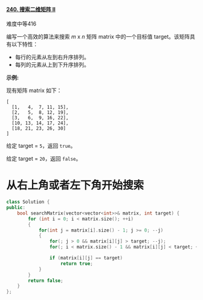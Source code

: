 #### [240. 搜索二维矩阵 II](https://leetcode-cn.com/problems/search-a-2d-matrix-ii/)

难度中等416

编写一个高效的算法来搜索 *m* x *n* 矩阵 matrix 中的一个目标值 target。该矩阵具有以下特性：

- 每行的元素从左到右升序排列。
- 每列的元素从上到下升序排列。

**示例:**

现有矩阵 matrix 如下：

```
[
  [1,   4,  7, 11, 15],
  [2,   5,  8, 12, 19],
  [3,   6,  9, 16, 22],
  [10, 13, 14, 17, 24],
  [18, 21, 23, 26, 30]
]
```

给定 target = `5`，返回 `true`。

给定 target = `20`，返回 `false`。



# 从右上角或者左下角开始搜索

```c++
class Solution {
public:
    bool searchMatrix(vector<vector<int>>& matrix, int target) {
        for (int i = 0; i < matrix.size(); ++i) 
        {
            for(int j = matrix[i].size() - 1; j >= 0; --j)
            {
                for(; j > 0 && matrix[i][j] > target; --j);
                for(; i < matrix.size() - 1 && matrix[i][j] < target; ++i);

                if (matrix[i][j] == target)
                    return true;
            }
        }
        return false;
    }
};
```

